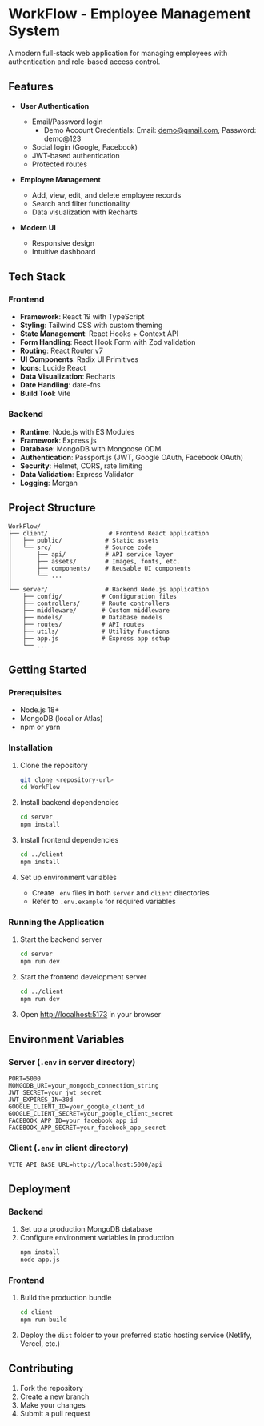 # WorkFlow - Employee Management System

A modern full-stack web application for managing employees with authentication and role-based access control.

## Features

- **User Authentication**

  - Email/Password login
    - Demo Account Credentials: Email: demo@gmail.com, Password: demo@123
  - Social login (Google, Facebook)
  - JWT-based authentication
  - Protected routes

- **Employee Management**

  - Add, view, edit, and delete employee records
  - Search and filter functionality
  - Data visualization with Recharts

- **Modern UI**
  - Responsive design
  - Intuitive dashboard

## Tech Stack

### Frontend

- **Framework**: React 19 with TypeScript
- **Styling**: Tailwind CSS with custom theming
- **State Management**: React Hooks + Context API
- **Form Handling**: React Hook Form with Zod validation
- **Routing**: React Router v7
- **UI Components**: Radix UI Primitives
- **Icons**: Lucide React
- **Data Visualization**: Recharts
- **Date Handling**: date-fns
- **Build Tool**: Vite

### Backend

- **Runtime**: Node.js with ES Modules
- **Framework**: Express.js
- **Database**: MongoDB with Mongoose ODM
- **Authentication**: Passport.js (JWT, Google OAuth, Facebook OAuth)
- **Security**: Helmet, CORS, rate limiting
- **Data Validation**: Express Validator
- **Logging**: Morgan

## Project Structure

```
WorkFlow/
├── client/                 # Frontend React application
│   ├── public/            # Static assets
│   └── src/               # Source code
│       ├── api/           # API service layer
│       ├── assets/        # Images, fonts, etc.
│       ├── components/    # Reusable UI components
│       └── ...
│
└── server/                # Backend Node.js application
    ├── config/           # Configuration files
    ├── controllers/      # Route controllers
    ├── middleware/       # Custom middleware
    ├── models/           # Database models
    ├── routes/           # API routes
    ├── utils/            # Utility functions
    ├── app.js            # Express app setup
    └── ...
```

## Getting Started

### Prerequisites

- Node.js 18+
- MongoDB (local or Atlas)
- npm or yarn

### Installation

1. Clone the repository

   ```bash
   git clone <repository-url>
   cd WorkFlow
   ```

2. Install backend dependencies

   ```bash
   cd server
   npm install
   ```

3. Install frontend dependencies

   ```bash
   cd ../client
   npm install
   ```

4. Set up environment variables
   - Create `.env` files in both `server` and `client` directories
   - Refer to `.env.example` for required variables

### Running the Application

1. Start the backend server

   ```bash
   cd server
   npm run dev
   ```

2. Start the frontend development server

   ```bash
   cd ../client
   npm run dev
   ```

3. Open [http://localhost:5173](http://localhost:5173) in your browser

## Environment Variables

### Server (`.env` in server directory)

```env
PORT=5000
MONGODB_URI=your_mongodb_connection_string
JWT_SECRET=your_jwt_secret
JWT_EXPIRES_IN=30d
GOOGLE_CLIENT_ID=your_google_client_id
GOOGLE_CLIENT_SECRET=your_google_client_secret
FACEBOOK_APP_ID=your_facebook_app_id
FACEBOOK_APP_SECRET=your_facebook_app_secret
```

### Client (`.env` in client directory)

```env
VITE_API_BASE_URL=http://localhost:5000/api
```

## Deployment

### Backend

1. Set up a production MongoDB database
2. Configure environment variables in production
   ```bash
   npm install
   node app.js
   ```

### Frontend

1. Build the production bundle
   ```bash
   cd client
   npm run build
   ```
2. Deploy the `dist` folder to your preferred static hosting service (Netlify, Vercel, etc.)

## Contributing

1. Fork the repository
2. Create a new branch
3. Make your changes
4. Submit a pull request
